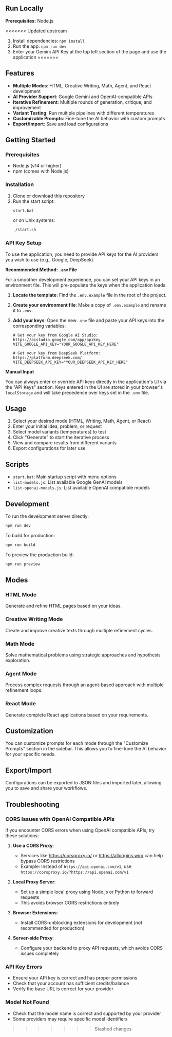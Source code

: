 ## Run Locally

**Prerequisites:**  Node.js

<<<<<<< Updated upstream
1. Install dependencies:
   `npm install`
2. Run the app:
   `npm run dev`
3. Enter your Gemini API Key at the top left section of the page and use the application
=======
## Features

- **Multiple Modes**: HTML, Creative Writing, Math, Agent, and React development
- **AI Provider Support**: Google Gemini and OpenAI-compatible APIs
- **Iterative Refinement**: Multiple rounds of generation, critique, and improvement
- **Variant Testing**: Run multiple pipelines with different temperatures
- **Customizable Prompts**: Fine-tune the AI behavior with custom prompts
- **Export/Import**: Save and load configurations

## Getting Started

### Prerequisites

- Node.js (v14 or higher)
- npm (comes with Node.js)

### Installation

1. Clone or download this repository
2. Run the start script:
   ```bash
   start.bat
   ```
   or on Unix systems:
   ```bash
   ./start.sh
   ```

### API Key Setup

To use the application, you need to provide API keys for the AI providers you wish to use (e.g., Google, DeepSeek).

**Recommended Method: `.env` File**

For a smoother development experience, you can set your API keys in an environment file. This will pre-populate the keys when the application loads.

1.  **Locate the template**: Find the `.env.example` file in the root of the project.
2.  **Create your environment file**: Make a copy of `.env.example` and rename it to `.env`.
3.  **Add your keys**: Open the new `.env` file and paste your API keys into the corresponding variables:

    ```env
    # Get your key from Google AI Studio: https://aistudio.google.com/app/apikey
    VITE_GOOGLE_API_KEY="YOUR_GOOGLE_API_KEY_HERE"

    # Get your key from DeepSeek Platform: https://platform.deepseek.com/
    VITE_DEEPSEEK_API_KEY="YOUR_DEEPSEEK_API_KEY_HERE"
    ```

**Manual Input**

You can always enter or override API keys directly in the application's UI via the "API Keys" section. Keys entered in the UI are stored in your browser's `localStorage` and will take precedence over keys set in the `.env` file.

## Usage

1. Select your desired mode (HTML, Writing, Math, Agent, or React)
2. Enter your initial idea, problem, or request
3. Select model variants (temperatures) to test
4. Click "Generate" to start the iterative process
5. View and compare results from different variants
6. Export configurations for later use

## Scripts

- `start.bat`: Main startup script with menu options
- `list-models.js`: List available Google GenAI models
- `list-openai-models.js`: List available OpenAI compatible models

## Development

To run the development server directly:

```bash
npm run dev
```

To build for production:

```bash
npm run build
```

To preview the production build:

```bash
npm run preview
```

## Modes

### HTML Mode
Generate and refine HTML pages based on your ideas.

### Creative Writing Mode
Create and improve creative texts through multiple refinement cycles.

### Math Mode
Solve mathematical problems using strategic approaches and hypothesis exploration.

### Agent Mode
Process complex requests through an agent-based approach with multiple refinement loops.

### React Mode
Generate complete React applications based on your requirements.

## Customization

You can customize prompts for each mode through the "Customize Prompts" section in the sidebar. This allows you to fine-tune the AI behavior for your specific needs.

## Export/Import

Configurations can be exported to JSON files and imported later, allowing you to save and share your workflows.

## Troubleshooting

### CORS Issues with OpenAI Compatible APIs

If you encounter CORS errors when using OpenAI compatible APIs, try these solutions:

1. **Use a CORS Proxy**: 
   - Services like https://corsproxy.io/ or https://allorigins.win/ can help bypass CORS restrictions
   - Example: Instead of `https://api.openai.com/v1`, use `https://corsproxy.io/?https://api.openai.com/v1`

2. **Local Proxy Server**:
   - Set up a simple local proxy using Node.js or Python to forward requests
   - This avoids browser CORS restrictions entirely

3. **Browser Extensions**:
   - Install CORS-unblocking extensions for development (not recommended for production)

4. **Server-side Proxy**:
   - Configure your backend to proxy API requests, which avoids CORS issues completely

### API Key Errors

- Ensure your API key is correct and has proper permissions
- Check that your account has sufficient credits/balance
- Verify the base URL is correct for your provider

### Model Not Found

- Check that the model name is correct and supported by your provider
- Some providers may require specific model identifiers
>>>>>>> Stashed changes
